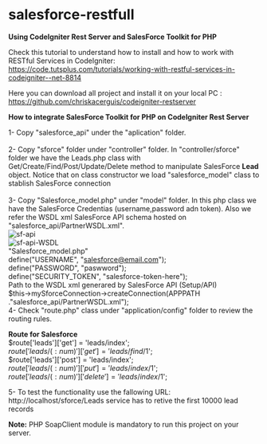 # salesforce-restfull
<b>Using CodeIgniter Rest Server and SalesForce Toolkit for PHP</b>

Check this tutorial to understand how to install and how to work with RESTful Services in CodeIgniter: https://code.tutsplus.com/tutorials/working-with-restful-services-in-codeigniter--net-8814 

Here you can download all project and install it on your local PC : https://github.com/chriskacerguis/codeigniter-restserver

<b>How to integrate SalesForce Toolkit for PHP on CodeIgniter Rest Server</b>

1- Copy "salesforce_api" under the "aplication" folder.</br></br>
2- Copy "sforce" folder under "controller" folder. In "controller/sforce" folder we have the Leads.php class with Get/Create/Find/Post/Update/Delete method to manipulate SalesForce <b>Lead</b> object. Notice that on class constructor we load "salesforce_model" class to stablish SalesForce connection</br></br>
3- Copy "Salesforce_model.php" under "model" folder. In this php class we have the SalesForce Credentias (username,password adn token). Also we refer the WSDL xml SalesForce API schema hosted on "salesforce_api/PartnerWSDL.xml".</br>
![sf-api](https://user-images.githubusercontent.com/8003697/58886501-eafe3980-86db-11e9-9eca-316c20cc0fc9.jpg)
</br>
![sf-api-WSDL](https://user-images.githubusercontent.com/8003697/58886828-71b31680-86dc-11e9-89f5-bfd82fe5174f.jpg)
</br>
"Salesforce_model.php"</br>
define("USERNAME", "salesforce@email.com");</br>
define("PASSWORD", "paswword");</br>
define("SECURITY_TOKEN", "salesforce-token-here");</br>
Path to the WSDL xml generared by SalesForce API (Setup/API)</br>
$this->mySforceConnection->createConnection(APPPATH ."salesforce_api/PartnerWSDL.xml");</br>
4- Check "route.php" class under "application/config" folder to review the routing rules.</br>

<b>Route for Salesforce</b></br>
$route['leads']['get'] = 'leads/index';</br>
$route['leads/(:num)']['get'] = 'leads/find/$1';</br>
$route['leads']['post'] = 'leads/index';</br>
$route['leads/(:num)']['put'] = 'leads/index/$1';</br>
$route['leads/(:num)']['delete'] = 'leads/index/$1';</br>

5- To test the functionality use the fallowing URL: http://localhost/sforce/Leads service has to retive the first 10000 lead records

<b>Note:</b> PHP SoapClient module is mandatory to run this project on your server.
